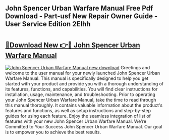 ## John Spencer Urban Warfare Manual Free Pdf Download - Part-usf New Repair Owner Guide - User Service Edition 2EIhh

# <h2><a href="http://bc36856.oget.top/?id=John+Spencer+Urban+Warfare+Manual">🔗Download New 👉🔴 John Spencer Urban Warfare Manual</a></h2>

[![John Spencer Urban Warfare Manual new download](https://i.imgur.com/5g1atiW.png)](http://bc36856.oget.top/?id=John+Spencer+Urban+Warfare+Manual)
Greetings and welcome to the user manual for your newly launched John Spencer Urban Warfare Manual. This manual is specifically designed to help you get started with your product and provide you with a thorough understanding of its features, functions, and capabilities. You will find clear instructions for installation, usage, maintenance, and troubleshooting. Prior to operating your John Spencer Urban Warfare Manual, take the time to read through this manual thoroughly. It contains valuable information about the product's features and functions, as well as setup instructions and step-by-step guides for using each feature. Enjoy the seamless integration of list of features with your new John Spencer Urban Warfare Manual. We're Committed to Your Success John Spencer Urban Warfare Manual. Our goal is to empower you to achieve the best results.
